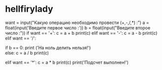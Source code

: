# hellfirylady
want = input("Какую операцию необходимо провести (+,-,/,*) :")
a = float(input('Введите первое число :'))
b = float(input("Введите второе число :"))
if want == '+':
    c = a + b
    print(c)
elif want == '-':
    c = a - b
    print(c)
elif want == '/':
   
   if  b == 0:
       print ('На ноль делить нельзя!')  
   else:
     c = a / b
     print(c)
   
    
elif want == '*':
    c = a * b
    print(c)
print('Подсчет выполнен!')
